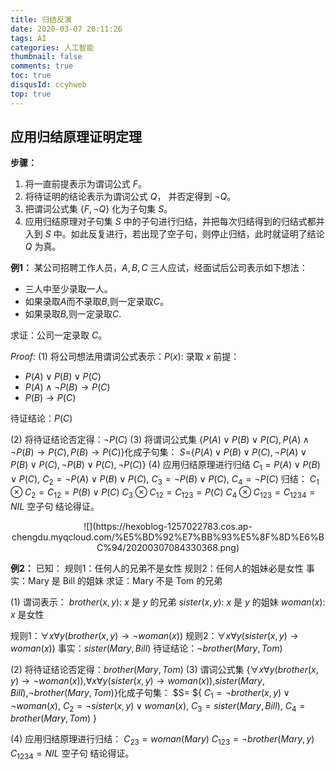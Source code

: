 ```yaml
---
title: 归结反演
date: 2020-03-07 20:11:26
tags: AI
categories: 人工智能
thumbnail: false
comments: true
toc: true
disqusId: ccyhweb
top: true
---
```


## 应用归结原理证明定理
**步骤：**
1. 将一直前提表示为谓词公式 $F$。
2. 将待证明的结论表示为谓词公式 $Q$， 并否定得到 $\neg Q$。
3. 把谓词公式集 {$F,\neg Q$} 化为子句集 $S$。
4. 应用归结原理对子句集 $S$ 中的子句进行归结，并把每次归结得到的归结式都并入到 $S$ 中。如此反复进行，若出现了空子句，则停止归结，此时就证明了结论 $Q$ 为真。

<!-- more -->

**例1：** 某公司招聘工作人员，$A,B,C$ 三人应试，经面试后公司表示如下想法：
* 三人中至少录取一人。
* 如果录取$A$而不录取$B$,则一定录取$C$。
* 如果录取$B$,则一定录取$C$.

求证：公司一定录取 $C$。

$Proof:$
(1) 将公司想法用谓词公式表示：$P(x):$ 录取 $x$
前提：
* $P(A) \vee P(B)\vee P(C)$
* $P(A) \wedge \neg P(B) \rightarrow P(C)$
* $P(B) \rightarrow P(C)$

待证结论：$P(C)$

(2) 将待证结论否定得：$\neg P(C)$
(3) 将谓词公式集 {$P(A) \vee P(B)\vee P(C),P(A) \wedge \neg P(B) \rightarrow P(C),P(B) \rightarrow P(C)$}化成子句集：
$S=${$P(A) \vee P(B)\vee P(C),\neg P(A) \vee P(B) \vee P(C),\neg P(B) \vee P(C),\neg P(C)$}
(4) 应用归结原理进行归结
$C_1=P(A) \vee P(B)\vee P(C)$,
$C_2=\neg P(A) \vee P(B) \vee P(C)$,
$C_3=\neg P(B) \vee P(C)$,
$C_4=\neg P(C)$
归结：
$C_1 \otimes C_2 = C_{12}=P(B)\vee P(C)$
$C_3 \otimes C_{12} = C_{123} = P(C)$
$C_4 \otimes C_{123} = C_{1234} = NIL$ 空子句
结论得证。

<center>
![](https://hexoblog-1257022783.cos.ap-chengdu.myqcloud.com/%E5%BD%92%E7%BB%93%E5%8F%8D%E6%BC%94/20200307084330368.png)
</center>


**例2：** 已知：
规则1：任何人的兄弟不是女性
规则2：任何人的姐妹必是女性
事实：Mary 是 Bill 的姐妹
求证：Mary 不是 Tom 的兄弟

(1) 谓词表示：
$brother(x,y):$ $x$ 是 $y$ 的兄弟
$sister(x,y):$ $x$ 是 $y$ 的姐妹
$woman(x):$ $x$ 是女性

规则1：$\forall x \forall y(brother(x,y)\rightarrow \neg woman(x))$
规则2：$\forall x\forall y(sister(x,y)\rightarrow woman(x))$
事实：$sister(Mary,Bill)$
待证结论：$\neg brother(Mary,Tom)$

(2) 将待证结论否定得：$brother(Mary,Tom)$
(3) 谓词公式集 {$\forall x \forall y(brother(x,y)\rightarrow \neg woman(x))$,$\forall x\forall y(sister(x,y)\rightarrow woman(x))$,$sister(Mary,Bill)$,$\neg brother(Mary,Tom)$}化成子句集：
$S= ${
$C_1=\neg brother(x,y)\vee \neg woman(x)$,
$C_2=\neg sister(x,y)\vee woman(x)$,
$C_3=sister(Mary,Bill)$,
$C_4=brother(Mary,Tom)$
}

(4) 应用归结原理进行归结：
$C_{23}=woman(Mary)$
$C_{123}=\neg brother(Mary,y)$
$C_{1234}=NIL$ 空子句
结论得证。